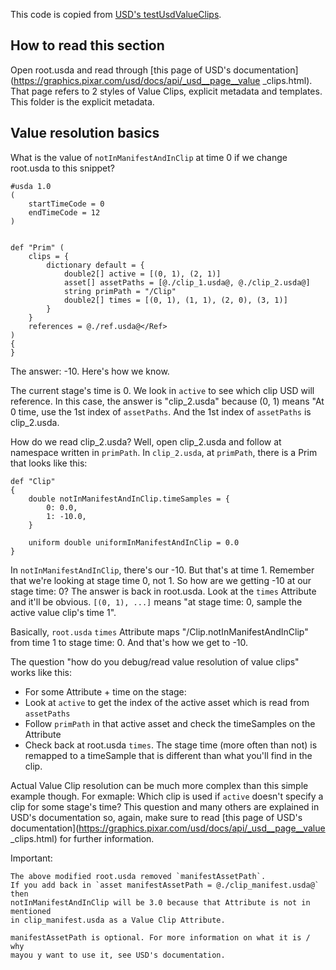 This code is copied from [USD's testUsdValueClips](https://github.com/PixarAnimationStudios/USD/tree/master/pxr/usd/lib/usd/testenv/testUsdValueClips/manifest).


## How to read this section
Open root.usda and read through [this page of USD's documentation](https://graphics.pixar.com/usd/docs/api/_usd__page__value
_clips.html). That page refers to 2 styles of Value Clips, explicit
metadata and templates. This folder is the explicit metadata.


## Value resolution basics
What is the value of `notInManifestAndInClip` at time 0 if we change
root.usda to this snippet?

```usda
#usda 1.0
(
    startTimeCode = 0
    endTimeCode = 12
)


def "Prim" (
    clips = {
        dictionary default = {
            double2[] active = [(0, 1), (2, 1)]
            asset[] assetPaths = [@./clip_1.usda@, @./clip_2.usda@]
            string primPath = "/Clip"
            double2[] times = [(0, 1), (1, 1), (2, 0), (3, 1)]
        }
    }
    references = @./ref.usda@</Ref>
)
{
}
```

The answer: -10. Here's how we know.

The current stage's time is 0. We look in `active` to see which clip USD
will reference. In this case, the answer is "clip_2.usda" because (0, 1)
means "At 0 time, use the 1st index of `assetPaths`. And the 1st index
of `assetPaths` is clip_2.usda.

How do we read clip_2.usda? Well, open clip_2.usda and follow at
namespace written in `primPath`. In `clip_2.usda`, at `primPath`, there
is a Prim that looks like this:

```usda
def "Clip"
{
    double notInManifestAndInClip.timeSamples = {
        0: 0.0,
        1: -10.0,
    }

    uniform double uniformInManifestAndInClip = 0.0
}
```

In `notInManifestAndInClip`, there's our -10. But that's at time 1. Remember that we're
looking at stage time 0, not 1. So how are we getting -10 at our stage time: 0?
The answer is back in root.usda. Look at the `times` Attribute and it'll be obvious.
`[(0, 1), ...]` means "at stage time: 0, sample the active value clip's time 1".

Basically, `root.usda` `times` Attribute maps "/Clip.notInManifestAndInClip" from time 1 to stage time: 0. And that's how we get to -10.


The question "how do you debug/read value resolution of value clips" works like this:

- For some Attribute + time on the stage:
 - Look at `active` to get the index of the active asset which is read from `assetPaths`
 - Follow `primPath` in that active asset and check the timeSamples on the Attribute
 - Check back at root.usda `times`. The stage time (more often than not)
 is remapped to a timeSample that is different than what you'll find in
 the clip.

Actual Value Clip resolution can be much more complex than
this simple example though. For exmaple: Which clip is
used if `active` doesn't specify a clip for some stage's
time? This question and many others are explained in USD's
documentation so, again, make sure to read [this page of USD's documentation](https://graphics.pixar.com/usd/docs/api/_usd__page__value
_clips.html) for further information.

Important:

    The above modified root.usda removed `manifestAssetPath`.
    If you add back in `asset manifestAssetPath = @./clip_manifest.usda@` then
    notInManifestAndInClip will be 3.0 because that Attribute is not in mentioned
    in clip_manifest.usda as a Value Clip Attribute.

    manifestAssetPath is optional. For more information on what it is / why
    mayou y want to use it, see USD's documentation.
